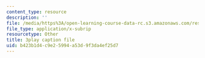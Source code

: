 ```yaml
---
content_type: resource
description: ''
file: /media/https%3A/open-learning-course-data-rc.s3.amazonaws.com/res-18-007-calculus-revisited-multivariable-calculus-fall-2011/b423b1d4c9e25994a53d9f3da4ef25d7_wsOoClvZmic.vtt
file_type: application/x-subrip
resourcetype: Other
title: 3play caption file
uid: b423b1d4-c9e2-5994-a53d-9f3da4ef25d7
---
```

